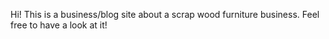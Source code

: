 Hi! 
This is a business/blog site about a scrap wood furniture business.
Feel free to have a look at it!
